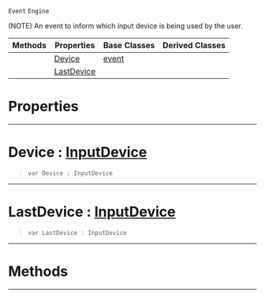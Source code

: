  `Event` `Engine`



(NOTE) An event to inform which input device is being used by the user.

|Methods|Properties|Base Classes|Derived Classes|
|---|---|---|---|
| |[ Device](https://github.com/ArendDanielek/ZeroDocsTest/blob/master/code_reference/class_reference/inputdeviceevent.markdown#device-zero-engine-docum)|[event](https://github.com/ArendDanielek/ZeroDocsTest/blob/master/code_reference/class_reference/event.markdown)| |
| |[ LastDevice](https://github.com/ArendDanielek/ZeroDocsTest/blob/master/code_reference/class_reference/inputdeviceevent.markdown#lastdevice-zero-engine-d)| | |


 #  Properties


---  
 #  Device : [InputDevice](https://github.com/ArendDanielek/ZeroDocsTest/blob/master/code_reference/enum_reference.markdown#inputdevice)

> 
> ``` lang=cpp, name=Zilch
> var Device : InputDevice


---  
 #  LastDevice : [InputDevice](https://github.com/ArendDanielek/ZeroDocsTest/blob/master/code_reference/enum_reference.markdown#inputdevice)

> 
> ``` lang=cpp, name=Zilch
> var LastDevice : InputDevice


---  
 #  Methods


---  
 
  
  
  
  
  
  
  

 